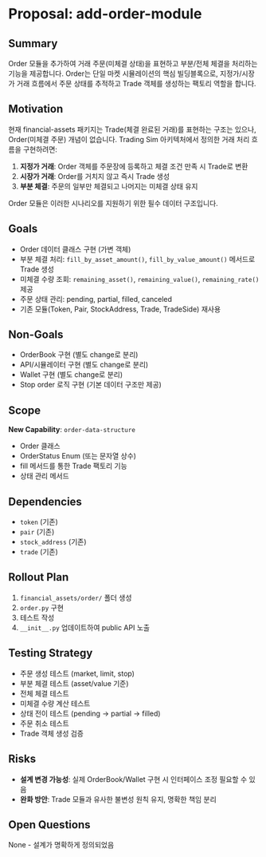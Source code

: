 # Proposal: add-order-module

## Summary
Order 모듈을 추가하여 거래 주문(미체결 상태)을 표현하고 부분/전체 체결을 처리하는 기능을 제공합니다. Order는 단일 마켓 시뮬레이션의 핵심 빌딩블록으로, 지정가/시장가 거래 흐름에서 주문 상태를 추적하고 Trade 객체를 생성하는 팩토리 역할을 합니다.

## Motivation
현재 financial-assets 패키지는 Trade(체결 완료된 거래)를 표현하는 구조는 있으나, Order(미체결 주문) 개념이 없습니다. Trading Sim 아키텍처에서 정의한 거래 처리 흐름을 구현하려면:

1. **지정가 거래**: Order 객체를 주문장에 등록하고 체결 조건 만족 시 Trade로 변환
2. **시장가 거래**: Order를 거치지 않고 즉시 Trade 생성
3. **부분 체결**: 주문의 일부만 체결되고 나머지는 미체결 상태 유지

Order 모듈은 이러한 시나리오를 지원하기 위한 필수 데이터 구조입니다.

## Goals
- Order 데이터 클래스 구현 (가변 객체)
- 부분 체결 처리: `fill_by_asset_amount()`, `fill_by_value_amount()` 메서드로 Trade 생성
- 미체결 수량 조회: `remaining_asset()`, `remaining_value()`, `remaining_rate()` 제공
- 주문 상태 관리: pending, partial, filled, canceled
- 기존 모듈(Token, Pair, StockAddress, Trade, TradeSide) 재사용

## Non-Goals
- OrderBook 구현 (별도 change로 분리)
- API/시뮬레이터 구현 (별도 change로 분리)
- Wallet 구현 (별도 change로 분리)
- Stop order 로직 구현 (기본 데이터 구조만 제공)

## Scope
**New Capability**: `order-data-structure`
- Order 클래스
- OrderStatus Enum (또는 문자열 상수)
- fill 메서드를 통한 Trade 팩토리 기능
- 상태 관리 메서드

## Dependencies
- `token` (기존)
- `pair` (기존)
- `stock_address` (기존)
- `trade` (기존)

## Rollout Plan
1. `financial_assets/order/` 폴더 생성
2. `order.py` 구현
3. 테스트 작성
4. `__init__.py` 업데이트하여 public API 노출

## Testing Strategy
- 주문 생성 테스트 (market, limit, stop)
- 부분 체결 테스트 (asset/value 기준)
- 전체 체결 테스트
- 미체결 수량 계산 테스트
- 상태 전이 테스트 (pending → partial → filled)
- 주문 취소 테스트
- Trade 객체 생성 검증

## Risks
- **설계 변경 가능성**: 실제 OrderBook/Wallet 구현 시 인터페이스 조정 필요할 수 있음
- **완화 방안**: Trade 모듈과 유사한 불변성 원칙 유지, 명확한 책임 분리

## Open Questions
None - 설계가 명확하게 정의되었음
